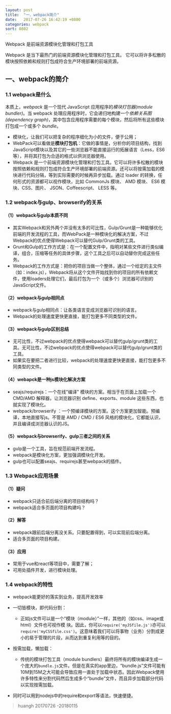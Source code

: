 ```yaml
---
layout: post
title:  "一、webpack简介"
date:   2017-07-26 16:42:19 +0800
categories: webpack
sort: 0802
---
```


Webpack 是前端资源模块化管理和打包工具

Webpack 是当下最热门的前端资源模块化管理和打包工具。
它可以将许多松散的模块按照依赖和规则打包成符合生产环境部署的前端资源。

## 一、webpack的简介

### 1.1 webpack是什么

本质上，*webpack* 是一个现代 JavaScript 应用程序的*模块打包器(module bundler)*。当 webpack 处理应用程序时，它会递归地构建一个*依赖关系图(dependency graph)*，其中包含应用程序需要的每个模块，然后将所有这些模块打包成一个或多个 *bundle*。                                                                                                                                                                     

- 模块化，让我们可以把复杂的程序细化为小的文件，便于公用；
- WebPack可以看做是**模块打包机**：它做的事情是，分析你的项目结构，找到JavaScript模块以及其它的一些浏览器不能直接运行的拓展语言（Less，ES6等），并将其打包为合适的格式以供浏览器使用。
- Webpack 是一个前端资源模块化管理和打包工具。它可以将许多松散的模块按照依赖和规则打包成符合生产环境部署的前端资源。还可以将按需加载的模块进行代码分隔，等到实际需要的时候再异步加载。通过 loader 的转换，任何形式的资源都可以视作模块，比如 CommonJs 模块、 AMD 模块、 ES6 模块、CSS、图片、 JSON、Coffeescript、 LESS 等。

### 1.2 webpack与gulp、browserify的关系

#### （1）webpack与gulp本质不同

- 其实Webpack和另外两个并没有太多的可比性，Gulp/Grunt是一种能够优化前端的开发流程的工具，而WebPack是一种模块化的解决方案，不过Webpack的优点使得Webpack可以替代Gulp/Grunt类的工具。
- Grunt和Gulp的工作方式是：在一个配置文件中，指明对某些文件进行类似编译，组合，压缩等任务的具体步骤，这个工具之后可以自动替你完成这些任务。
- Webpack的工作方式是：把你的项目当做一个整体，通过一个给定的主文件（如：index.js），Webpack将从这个文件开始找到你的项目的所有依赖文件，使用loaders处理它们，最后打包为一个（或多个）浏览器可识别的JavaScript文件。

#### （2）webpack与gulp相同点

- webpack与gulp相同点：让各类语言变成浏览器可识别的语言。
- Webpack的处理速度更快更直接，能打包更多不同类型的文件。

#### （3）webpack与gulp区别总结

- 无可比性，不过webpack的优点使得webpack可以替代gulp/grunt类的工具。无可比性，不过webpack的优点使得webpack可以替代gulp/grunt类的工具。
- 如果实在要把二者进行比较，webpack的处理速度更快更直接，能打包更多不同类型的文件。

#### （4）webapck是一种js模块化解决方案

- seajs/requirejs：一个在线"编译" 模块的方案。相当于在页面上加载一个 CMD/AMD 解释器，让浏览器识别 define、exports、module 这些东西，也就实现了模块化。
- webpack/browserify ：一个预编译模块的方案。这个方案更加智能。预编译，本地直接写js。不管是 AMD / CMD / ES6 风格的模块化，它都能认识，并且编译成浏览器认识的JS。

#### （5）webpack与browserify、gulp三者之间的关系

- gulp是一个工具，旨在规范前端开发流程。
- webpack是模块化方案，更加强调模块化开发。
- gulp也可以配置seajs、requirejs甚至webpack的插件。

### 1.3 Webpack应用场景

#### （1）疑问

- webpack只适合前后端分离的项目结构吗？
- webpack适合多页面的项目构建吗？

#### （2）解答

- webpack跟前后端分离没关系。只要配置得到，可以实现前后端分离。
- 适合多页面的项目构建。

#### （3）应用

- 常用于vue和react等项目中，需要了解；
- 可用处插件开发，进行模块处理。

### 1.4 webpack的特性

- webpack能更好的落实到业务，提高开发效率


- 一切皆模块，即代码分割：
  - 正如js文件可以是一个“模块（module）”一样，其他的（如css、image或html）文件也可视作模 块。因此，你可以`require('myJSfile.js')`亦可以`require('myCSSfile.css')`。这意味着我们可以将事物（业务）分割成更小的易于管理的片段，从而达到重复利用等的目的。
- 按需加载，懒加载：
  - 传统的模块打包工具（module bundlers）最终将所有的模块编译生成一个庞大的`bundle.js`文件。但是在真实的app里边，“bundle.js”文件可能有10M到15M之大可能会导致应用一直处于加载中状态。因此Webpack使用许多特性来分割代码然后生成多个“bundle”文件，而且异步加载部分代码以实现按需加载。
- 同时可以用到nodejs中的require和export等语法，快速便捷。




> huangh 20170726 -20180115

